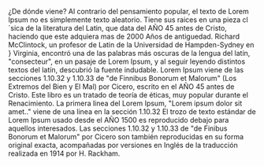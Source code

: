 ¿De dónde viene?
Al contrario del pensamiento popular, el texto de Lorem Ipsum no es simplemente 
texto aleatorio.
Tiene sus raices en una pieza cl´sica de la literatura del Latin, que data del AÑO 
45 antes de Cristo, haciendo que este adquiera mas de 2000 Años de antiguedad.
 Richard McClintock, un profesor de Latin de la Universidad de Hampden-Sydney en }
Virginia, encontró una de las palabras más oscuras de la lengua del latín, 
"consecteur", en un pasaje de Lorem Ipsum, y al seguir leyendo distintos textos del 
latín, descubrió la fuente indudable. Lorem Ipsum viene de las secciones 1.10.32 y 
1.10.33 de "de Finnibus Bonorum et Malorum" 
(Los Extremos del Bien y El Mal) por Cicero, escrito en el AÑO 45 antes de Cristo. 
Este libro es un tratado de teoría de éticas, muy popular durante el Renacimiento. 
La primera linea del Lorem Ipsum, "Lorem ipsum dolor sit amet.."
viene de una linea en la sección 1.10.32
El trozo de texto estándar de Lorem Ipsum usado desde el AÑO 1500 es reproducido 
debajo para aquellos interesados. Las secciones 1.10.32 y 1.10.33 de "de Finibus 
Bonorum et Malorum" por Cicero son también reproducidas en su forma original exacta, 
acompañadas por versiones en Inglés de la traducción realizada en 1914 por H. Rackham.
